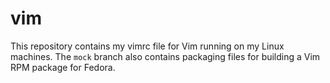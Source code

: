 # vim
This repository contains my vimrc file for Vim running on my Linux machines. The `mock` branch also contains packaging files for building a Vim RPM package for Fedora.
